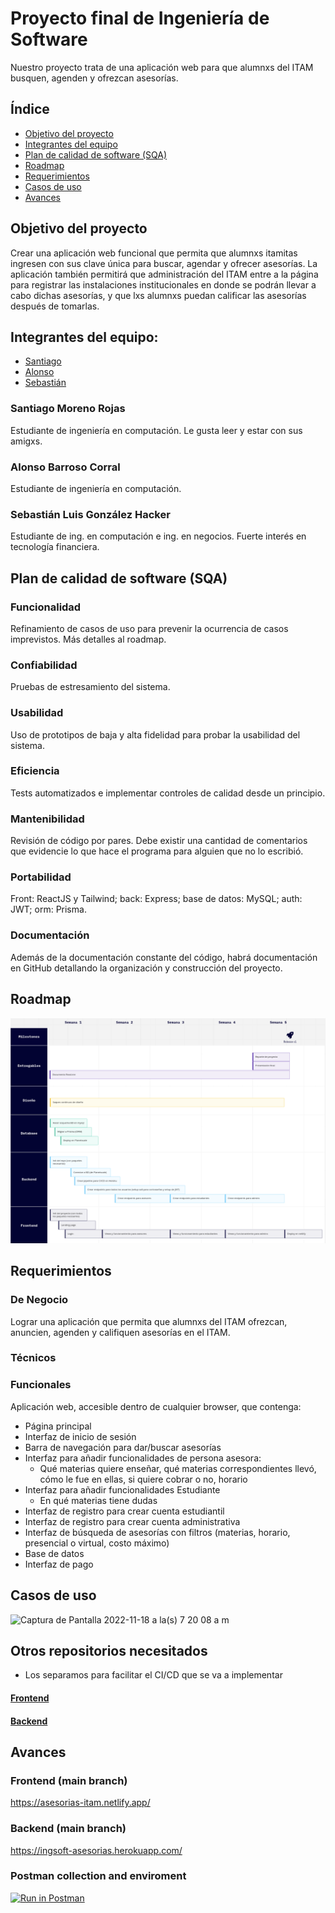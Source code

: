 # Proyecto final de Ingeniería de Software
Nuestro proyecto trata de una aplicación web para que alumnxs del ITAM busquen, agenden y ofrezcan asesorías. 

## Índice
- [Objetivo del proyecto](https://github.com/chimchars/ingsoft#Objetivo-del-proyecto)
- [Integrantes del equipo](https://github.com/chimchars/ingsoft#Integrantes-del-equipo)
- [Plan de calidad de software (SQA)](https://github.com/chimchars/ingsoft#Plan-de-calidad-de-software-sqa)
- [Roadmap](https://github.com/chimchars/ingsoft#Roadmap)
- [Requerimientos](https://github.com/chimchars/ingsoft#Requerimientos)
- [Casos de uso](https://github.com/chimchars/ingsoft#Casos-de-uso)
- [Avances](https://github.com/chimchars/ingsoft#Avances)

## Objetivo del proyecto 
Crear una aplicación web funcional que permita que alumnxs itamitas ingresen con sus clave única para buscar, agendar y ofrecer asesorías.  La aplicación también permitirá que administración del ITAM entre a la página para registrar las instalaciones institucionales en donde se podrán llevar a cabo dichas asesorías, y que lxs alumnxs puedan calificar las asesorías después de tomarlas.

## Integrantes del equipo:
- [Santiago](https://github.com/chimchars/ingsoft#Santiago-Moreno-Rojas)
- [Alonso](https://github.com/chimchars/ingsoft#Alonso-Barroso-Corral)
- [Sebastián](https://github.com/chimchars/ingsoft#Sebastián-Luis-González-Hacker)

### Santiago Moreno Rojas 
Estudiante de ingeniería en computación. Le gusta leer y estar con sus amigxs.

### Alonso Barroso Corral
Estudiante de ingeniería en computación.

### Sebastián Luis González Hacker
Estudiante de ing. en computación e ing. en negocios. Fuerte interés en tecnología financiera.

## Plan de calidad de software (SQA)
### Funcionalidad
Refinamiento de casos de uso para prevenir la ocurrencia de casos imprevistos. Más detalles al roadmap.
### Confiabilidad
Pruebas de estresamiento del sistema. 
### Usabilidad
Uso de prototipos de baja y alta fidelidad para probar la usabilidad del sistema. 
### Eficiencia
Tests automatizados e implementar controles de calidad desde un principio.
### Mantenibilidad
Revisión de código por pares. Debe existir una cantidad de comentarios que evidencie lo que hace el programa para alguien que no lo escribió.
### Portabilidad 
Front: ReactJS y Tailwind; back: Express; base de datos: MySQL; auth: JWT; orm: Prisma.
### Documentación 
Además de la documentación constante del código, habrá documentación en GitHub detallando la organización y construcción del proyecto.

## Roadmap
![alt text](https://github.com/chimchars/ingsoft/blob/main/readmeImgs/roadmap.png)

## Requerimientos
### De Negocio
Lograr una aplicación que permita que alumnxs del ITAM ofrezcan, anuncien, agenden y califiquen asesorías en el ITAM. 
### Técnicos
### Funcionales
Aplicación web, accesible dentro de cualquier browser, que contenga:
- Página principal
- Interfaz de inicio de sesión
- Barra de navegación para dar/buscar asesorías
- Interfaz para añadir funcionalidades de persona asesora:
  - Qué materias quiere enseñar, qué materias correspondientes llevó, cómo le fue en ellas, si quiere cobrar o no, horario
- Interfaz para añadir funcionalidades Estudiante 
  - En qué materias tiene dudas
- Interfaz de registro para crear cuenta estudiantil
- Interfaz de registro para crear cuenta administrativa
- Interfaz de búsqueda de asesorías con filtros (materias, horario, presencial o virtual, costo máximo)
- Base de datos
- Interfaz de pago


## Casos de uso
![Captura de Pantalla 2022-11-18 a la(s) 7 20 08 a m](https://user-images.githubusercontent.com/47926338/202714492-991d4b3b-e445-4e6a-8d7f-0155f905930d.png)

## Otros repositorios necesitados
- Los separamos para facilitar el CI/CD que se va a implementar

#### [Frontend](https://github.com/alonsobarrosoc/IngSoftFront)

#### [Backend](https://github.com/alonsobarrosoc/IngSoftBack)

## Avances
### Frontend (main branch)
https://asesorias-itam.netlify.app/
### Backend (main branch)
https://ingsoft-asesorias.herokuapp.com/
### Postman collection and enviroment
[![Run in Postman](https://run.pstmn.io/button.svg)](https://app.getpostman.com/run-collection/47ffb54a75d34be27911?action=collection%2Fimport#?env%5BIngSoftv1%5D=W3sia2V5IjoiYmFzZVVybCIsInZhbHVlIjoiaHR0cHM6Ly9pbmdzb2Z0LWFzZXNvcmlhcy5oZXJva3VhcHAuY29tL2FwaSIsImVuYWJsZWQiOnRydWUsInR5cGUiOiJkZWZhdWx0Iiwic2Vzc2lvblZhbHVlIjoiaHR0cHM6Ly9pbmdzb2Z0LWFzZXNvcmlhcy5oZXJva3VhcHAuY29tL2FwaSIsInNlc3Npb25JbmRleCI6MH1d)





